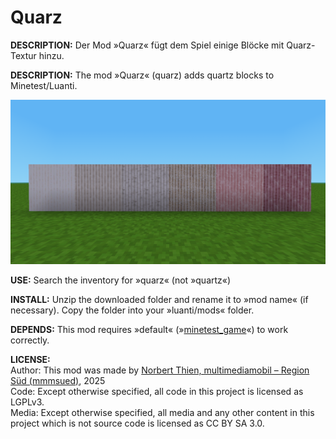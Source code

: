 # Quarz

**DESCRIPTION:**
Der Mod »Quarz« fügt dem Spiel einige Blöcke mit Quarz-Textur hinzu.

**DESCRIPTION:**
The mod »Quarz« (quarz) adds quartz blocks to Minetest/Luanti.  

<img src="screenshot.png">


**USE:**
Search the inventory for »quarz« (not »quartz«)  


**INSTALL:**
Unzip the downloaded folder and rename it to »mod name« (if necessary). Copy the folder into your »luanti/mods« folder. 

**DEPENDS:**
This mod requires »default« (»[minetest_game](https://content.luanti.org/packages/Minetest/minetest_game/)«) to work correctly.


**LICENSE:**  
Author: This mod was made by [Norbert Thien, multimediamobil – Region Süd (mmmsued)](https://minetest-modding.weebly.com/), 2025   
Code: Except otherwise specified, all code in this project is licensed as LGPLv3.  
Media: Except otherwise specified, all media and any other content in this project which is not source code is licensed as CC BY SA 3.0.